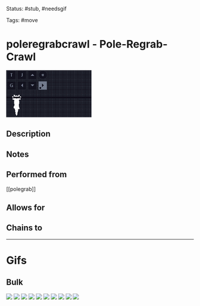 Status: #stub, #needsgif 

Tags: #move

# poleregrabcrawl - Pole-Regrab-Crawl
<img src=https://raw.githubusercontent.com/LauraHannah44/Rain-World-Movement/main/Files/poleregrabcrawl_header.gif>

## Description


## Notes


## Performed from
[[polegrab]]

## Allows for


## Chains to


___
# Gifs
## Bulk
<img src=https://raw.githubusercontent.com/LauraHannah44/Rain-World-Movement/main/Files/poleregrabcrawl_0.gif>

<img src=https://raw.githubusercontent.com/LauraHannah44/Rain-World-Movement/main/Files/poleregrabcrawl_1.gif>

<img src=https://raw.githubusercontent.com/LauraHannah44/Rain-World-Movement/main/Files/poleregrabcrawl_2.gif>

<img src=https://raw.githubusercontent.com/LauraHannah44/Rain-World-Movement/main/Files/poleregrabcrawl_3.gif>

<img src=https://raw.githubusercontent.com/LauraHannah44/Rain-World-Movement/main/Files/poleregrabcrawl_4.gif>

<img src=https://raw.githubusercontent.com/LauraHannah44/Rain-World-Movement/main/Files/poleregrabcrawl_5.gif>

<img src=https://raw.githubusercontent.com/LauraHannah44/Rain-World-Movement/main/Files/poleregrabcrawl_6.gif>

<img src=https://raw.githubusercontent.com/LauraHannah44/Rain-World-Movement/main/Files/poleregrabcrawl_7.gif>

<img src=https://raw.githubusercontent.com/LauraHannah44/Rain-World-Movement/main/Files/poleregrabcrawl_8.gif>

<img src=https://raw.githubusercontent.com/LauraHannah44/Rain-World-Movement/main/Files/poleregrabcrawl_9.gif>
